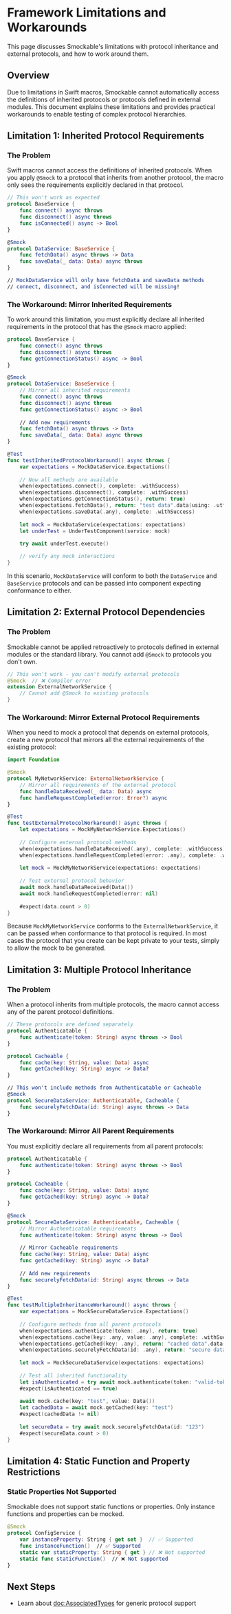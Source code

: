 # Framework Limitations and Workarounds

This page discusses Smockable's limitations with protocol inheritance and external protocols, and how to work around them.

## Overview

Due to limitations in Swift macros, Smockable cannot automatically access the definitions of inherited protocols or protocols defined in external modules. This document
explains these limitations and provides practical workarounds to enable testing of complex protocol hierarchies.

## Limitation 1: Inherited Protocol Requirements

### The Problem

Swift macros cannot access the definitions of inherited protocols. When you apply `@Smock` to a protocol that inherits from another protocol, the macro only sees the
requirements explicitly declared in that protocol.

```swift
// This won't work as expected
protocol BaseService {
    func connect() async throws
    func disconnect() async throws
    func isConnected() async -> Bool
}

@Smock
protocol DataService: BaseService {
    func fetchData() async throws -> Data
    func saveData(_ data: Data) async throws
}

// MockDataService will only have fetchData and saveData methods
// connect, disconnect, and isConnected will be missing!
```

### The Workaround: Mirror Inherited Requirements

To work around this limitation, you must explicitly declare all inherited requirements in the protocol that has the `@Smock` macro applied:

```swift
protocol BaseService {
    func connect() async throws
    func disconnect() async throws
    func getConnectionStatus() async -> Bool
}

@Smock
protocol DataService: BaseService {
    // Mirror all inherited requirements
    func connect() async throws
    func disconnect() async throws
    func getConnectionStatus() async -> Bool
    
    // Add new requirements
    func fetchData() async throws -> Data
    func saveData(_ data: Data) async throws
}

@Test
func testInheritedProtocolWorkaround() async throws {
    var expectations = MockDataService.Expectations()
    
    // Now all methods are available
    when(expectations.connect(), complete: .withSuccess)
    when(expectations.disconnect(), complete: .withSuccess)
    when(expectations.getConnectionStatus(), return: true)
    when(expectations.fetchData(), return: "test data".data(using: .utf8)!)
    when(expectations.saveData(.any), complete: .withSuccess)
    
    let mock = MockDataService(expectations: expectations)
    let underTest = UnderTestComponent(service: mock)
    
    try await underTest.execute()

    // verify any mock interactions
}
```

In this scenario, `MockDataService` will conform to both the `DataService` and `BaseService` protocols and can be passed into component expecting conformance
to either.

## Limitation 2: External Protocol Dependencies

### The Problem

Smockable cannot be applied retroactively to protocols defined in external modules or the standard library. You cannot add `@Smock` to protocols you don't own.

```swift
// This won't work - you can't modify external protocols
@Smock  // ❌ Compiler error
extension ExternalNetworkService {
    // Cannot add @Smock to existing protocols
}
```

### The Workaround: Mirror External Protocol Requirements

When you need to mock a protocol that depends on external protocols, create a new protocol that mirrors all the external requirements of the existing protocol:

```swift
import Foundation

@Smock
protocol MyNetworkService: ExternalNetworkService {
    // Mirror all requirements of the external protocol
    func handleDataReceived(_ data: Data) async
    func handleRequestCompleted(error: Error?) async
}

@Test
func testExternalProtocolWorkaround() async throws {
    let expectations = MockMyNetworkService.Expectations()
    
    // Configure external protocol methods
    when(expectations.handleDataReceived(.any), complete: .withSuccess)
    when(expectations.handleRequestCompleted(error: .any), complete: .withSuccess)
    
    let mock = MockMyNetworkService(expectations: expectations)
    
    // Test external protocol behavior
    await mock.handleDataReceived(Data())
    await mock.handleRequestCompleted(error: nil)
    
    #expect(data.count > 0)
}
```

Because `MockMyNetworkService` conforms to the `ExternalNetworkService`, it can be passed when conformance to that protocol is required. In most cases
the protocol that you create can be kept private to your tests, simply to allow the mock to be generated.

## Limitation 3: Multiple Protocol Inheritance

### The Problem

When a protocol inherits from multiple protocols, the macro cannot access any of the parent protocol definitions.

```swift
// These protocols are defined separately
protocol Authenticatable {
    func authenticate(token: String) async throws -> Bool
}

protocol Cacheable {
    func cache(key: String, value: Data) async
    func getCached(key: String) async -> Data?
}

// This won't include methods from Authenticatable or Cacheable
@Smock
protocol SecureDataService: Authenticatable, Cacheable {
    func securelyFetchData(id: String) async throws -> Data
}
```

### The Workaround: Mirror All Parent Requirements

You must explicitly declare all requirements from all parent protocols:

```swift
protocol Authenticatable {
    func authenticate(token: String) async throws -> Bool
}

protocol Cacheable {
    func cache(key: String, value: Data) async
    func getCached(key: String) async -> Data?
}

@Smock
protocol SecureDataService: Authenticatable, Cacheable {
    // Mirror Authenticatable requirements
    func authenticate(token: String) async throws -> Bool
    
    // Mirror Cacheable requirements
    func cache(key: String, value: Data) async
    func getCached(key: String) async -> Data?
    
    // Add new requirements
    func securelyFetchData(id: String) async throws -> Data
}

@Test
func testMultipleInheritanceWorkaround() async throws {
    var expectations = MockSecureDataService.Expectations()
    
    // Configure methods from all parent protocols
    when(expectations.authenticate(token: .any), return: true)
    when(expectations.cache(key: .any, value: .any), complete: .withSuccess)
    when(expectations.getCached(key: .any), return: "cached data".data(using: .utf8)!)
    when(expectations.securelyFetchData(id: .any), return: "secure data".data(using: .utf8)!)
    
    let mock = MockSecureDataService(expectations: expectations)
    
    // Test all inherited functionality
    let isAuthenticated = try await mock.authenticate(token: "valid-token")
    #expect(isAuthenticated == true)
    
    await mock.cache(key: "test", value: Data())
    let cachedData = await mock.getCached(key: "test")
    #expect(cachedData != nil)
    
    let secureData = try await mock.securelyFetchData(id: "123")
    #expect(secureData.count > 0)
}
```

## Limitation 4: Static Function and Property Restrictions

### Static Properties Not Supported

Smockable does not support static functions or properties. Only instance functions and properties can be mocked.

```swift
@Smock
protocol ConfigService {
    var instanceProperty: String { get set }  // ✅ Supported
    func instanceFunction()  // ✅ Supported
    static var staticProperty: String { get } // ❌ Not supported
    static func staticFunction()  // ❌ Not supported
}
```

## Next Steps

- Learn about <doc:AssociatedTypes> for generic protocol support
